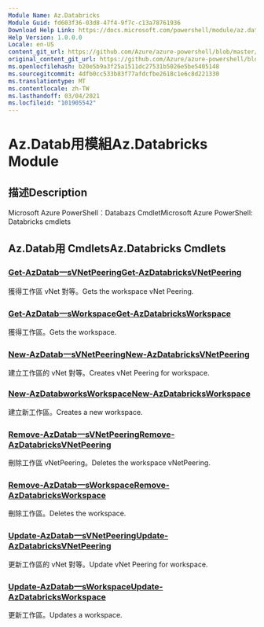 ```yaml
---
Module Name: Az.Databricks
Module Guid: fd603f36-03d8-47f4-9f7c-c13a78761936
Download Help Link: https://docs.microsoft.com/powershell/module/az.databricks
Help Version: 1.0.0.0
Locale: en-US
content_git_url: https://github.com/Azure/azure-powershell/blob/master/src/Databricks/help/Az.Databricks.md
original_content_git_url: https://github.com/Azure/azure-powershell/blob/master/src/Databricks/help/Az.Databricks.md
ms.openlocfilehash: b20e5b9a3f25a1511dc27531b5026e5be5405148
ms.sourcegitcommit: 4dfb0cc533b83f77afdcfbe2618c1e6c8d221330
ms.translationtype: MT
ms.contentlocale: zh-TW
ms.lasthandoff: 03/04/2021
ms.locfileid: "101905542"
---
```

# <span data-ttu-id="eb0a3-101">Az.Datab用模組</span><span class="sxs-lookup"><span data-stu-id="eb0a3-101">Az.Databricks Module</span></span>
## <span data-ttu-id="eb0a3-102">描述</span><span class="sxs-lookup"><span data-stu-id="eb0a3-102">Description</span></span>
<span data-ttu-id="eb0a3-103">Microsoft Azure PowerShell：Databazs Cmdlet</span><span class="sxs-lookup"><span data-stu-id="eb0a3-103">Microsoft Azure PowerShell: Databricks cmdlets</span></span>

## <span data-ttu-id="eb0a3-104">Az.Datab用 Cmdlets</span><span class="sxs-lookup"><span data-stu-id="eb0a3-104">Az.Databricks Cmdlets</span></span>
### [<span data-ttu-id="eb0a3-105">Get-AzDatab一sVNetPeering</span><span class="sxs-lookup"><span data-stu-id="eb0a3-105">Get-AzDatabricksVNetPeering</span></span>](Get-AzDatabricksVNetPeering.md)
<span data-ttu-id="eb0a3-106">獲得工作區 vNet 對等。</span><span class="sxs-lookup"><span data-stu-id="eb0a3-106">Gets the workspace vNet Peering.</span></span>

### [<span data-ttu-id="eb0a3-107">Get-AzDatab一sWorkspace</span><span class="sxs-lookup"><span data-stu-id="eb0a3-107">Get-AzDatabricksWorkspace</span></span>](Get-AzDatabricksWorkspace.md)
<span data-ttu-id="eb0a3-108">獲得工作區。</span><span class="sxs-lookup"><span data-stu-id="eb0a3-108">Gets the workspace.</span></span>

### [<span data-ttu-id="eb0a3-109">New-AzDatab一sVNetPeering</span><span class="sxs-lookup"><span data-stu-id="eb0a3-109">New-AzDatabricksVNetPeering</span></span>](New-AzDatabricksVNetPeering.md)
<span data-ttu-id="eb0a3-110">建立工作區的 vNet 對等。</span><span class="sxs-lookup"><span data-stu-id="eb0a3-110">Creates vNet Peering for workspace.</span></span>

### [<span data-ttu-id="eb0a3-111">New-AzDatabworksWorkspace</span><span class="sxs-lookup"><span data-stu-id="eb0a3-111">New-AzDatabricksWorkspace</span></span>](New-AzDatabricksWorkspace.md)
<span data-ttu-id="eb0a3-112">建立新工作區。</span><span class="sxs-lookup"><span data-stu-id="eb0a3-112">Creates a new workspace.</span></span>

### [<span data-ttu-id="eb0a3-113">Remove-AzDatab一sVNetPeering</span><span class="sxs-lookup"><span data-stu-id="eb0a3-113">Remove-AzDatabricksVNetPeering</span></span>](Remove-AzDatabricksVNetPeering.md)
<span data-ttu-id="eb0a3-114">刪除工作區 vNetPeering。</span><span class="sxs-lookup"><span data-stu-id="eb0a3-114">Deletes the workspace vNetPeering.</span></span>

### [<span data-ttu-id="eb0a3-115">Remove-AzDatab一sWorkspace</span><span class="sxs-lookup"><span data-stu-id="eb0a3-115">Remove-AzDatabricksWorkspace</span></span>](Remove-AzDatabricksWorkspace.md)
<span data-ttu-id="eb0a3-116">刪除工作區。</span><span class="sxs-lookup"><span data-stu-id="eb0a3-116">Deletes the workspace.</span></span>

### [<span data-ttu-id="eb0a3-117">Update-AzDatab一sVNetPeering</span><span class="sxs-lookup"><span data-stu-id="eb0a3-117">Update-AzDatabricksVNetPeering</span></span>](Update-AzDatabricksVNetPeering.md)
<span data-ttu-id="eb0a3-118">更新工作區的 vNet 對等。</span><span class="sxs-lookup"><span data-stu-id="eb0a3-118">Update vNet Peering for workspace.</span></span>

### [<span data-ttu-id="eb0a3-119">Update-AzDatab一sWorkspace</span><span class="sxs-lookup"><span data-stu-id="eb0a3-119">Update-AzDatabricksWorkspace</span></span>](Update-AzDatabricksWorkspace.md)
<span data-ttu-id="eb0a3-120">更新工作區。</span><span class="sxs-lookup"><span data-stu-id="eb0a3-120">Updates a workspace.</span></span>

